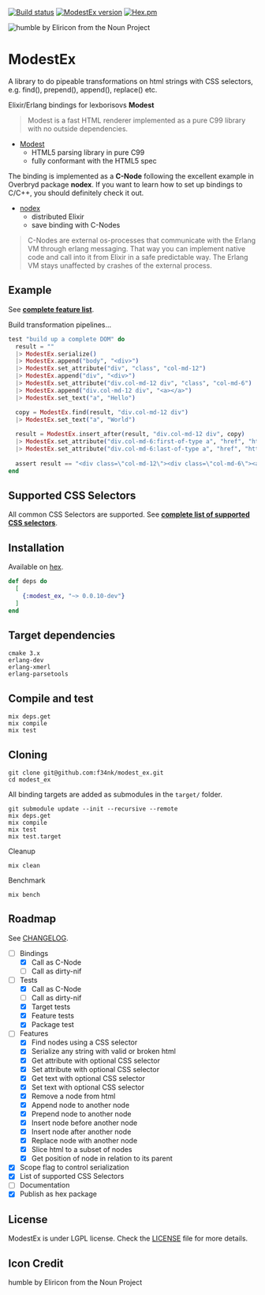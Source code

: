 [![Build status](https://travis-ci.org/f34nk/modest_ex.svg?branch=master)](https://travis-ci.org/f34nk/modest_ex)
[![ModestEx version](https://img.shields.io/hexpm/v/modest_ex.svg)](https://hex.pm/packages/modest_ex)
[![Hex.pm](https://img.shields.io/hexpm/dt/modest_ex.svg)](https://hex.pm/packages/modest_ex)

![humble by Eliricon from the Noun Project](https://github.com/f34nk/modest_ex/blob/master/modest_ex_icon.png)

# ModestEx

A library to do pipeable transformations on html strings with CSS selectors, e.g. find(), prepend(), append(), replace() etc.

Elixir/Erlang bindings for lexborisovs **Modest**

>Modest is a fast HTML renderer implemented as a pure C99 library with no outside dependencies.

- [Modest](https://github.com/lexborisov/Modest)
  - HTML5 parsing library in pure C99
  - fully conformant with the HTML5 spec

The binding is implemented as a **C-Node** following the excellent example in Overbryd package **nodex**. If you want to learn how to set up bindings to C/C++, you should definitely check it out.

- [nodex](https://github.com/Overbryd/nodex)
  - distributed Elixir
  - save binding with C-Nodes

>C-Nodes are external os-processes that communicate with the Erlang VM through erlang messaging. That way you can implement native code and call into it from Elixir in a safe predictable way. The Erlang VM stays unaffected by crashes of the external process.

## Example

See [**complete feature list**](https://github.com/f34nk/modest_ex/blob/master/FEATURES.md).

Build transformation pipelines...

```elixir
test "build up a complete DOM" do
  result = ""
  |> ModestEx.serialize()
  |> ModestEx.append("body", "<div>")
  |> ModestEx.set_attribute("div", "class", "col-md-12")
  |> ModestEx.append("div", "<div>")
  |> ModestEx.set_attribute("div.col-md-12 div", "class", "col-md-6")
  |> ModestEx.append("div.col-md-12 div", "<a></a>")
  |> ModestEx.set_text("a", "Hello")

  copy = ModestEx.find(result, "div.col-md-12 div")
  |> ModestEx.set_text("a", "World")
  
  result = ModestEx.insert_after(result, "div.col-md-12 div", copy)
  |> ModestEx.set_attribute("div.col-md-6:first-of-type a", "href", "https://elixir-lang.org")
  |> ModestEx.set_attribute("div.col-md-6:last-of-type a", "href", "https://google.de")
  
  assert result == "<div class=\"col-md-12\"><div class=\"col-md-6\"><a href=\"https://elixir-lang.org\">Hello</a></div><div class=\"col-md-6\"><a href=\"https://google.de\">World</a></div></div>"
end
```

## Supported CSS Selectors

All common CSS Selectors are supported. 
See [**complete list of supported CSS selectors**](https://github.com/f34nk/modest_ex/blob/master/SELECTORS.md).

## Installation

Available on [hex](https://hex.pm/packages/modest_ex).

```elixir
def deps do
  [
    {:modest_ex, "~> 0.0.10-dev"}
  ]
end
```

## Target dependencies
```
cmake 3.x
erlang-dev
erlang-xmerl
erlang-parsetools
```
## Compile and test
```
mix deps.get
mix compile
mix test
```
## Cloning
```
git clone git@github.com:f34nk/modest_ex.git
cd modest_ex
```
All binding targets are added as submodules in the `target/` folder.
```
git submodule update --init --recursive --remote
mix deps.get
mix compile
mix test
mix test.target
```
Cleanup
```
mix clean
```
Benchmark
```
mix bench
```
## Roadmap

See [CHANGELOG](https://github.com/f34nk/modest_ex/blob/master/CHANGELOG.md).

- [ ] Bindings
  - [x] Call as C-Node
  - [ ] Call as dirty-nif
- [ ] Tests
  - [x] Call as C-Node
  - [ ] Call as dirty-nif
  - [x] Target tests
  - [x] Feature tests
  - [x] Package test
- [ ] Features
  - [x] Find nodes using a CSS selector
  - [x] Serialize any string with valid or broken html
  - [x] Get attribute with optional CSS selector
  - [x] Set attribute with optional CSS selector
  - [x] Get text with optional CSS selector
  - [x] Set text with optional CSS selector
  - [x] Remove a node from html
  - [x] Append node to another node
  - [x] Prepend node to another node
  - [x] Insert node before another node
  - [x] Insert node after another node
  - [x] Replace node with another node
  - [x] Slice html to a subset of nodes
  - [x] Get position of node in relation to its parent
- [x] Scope flag to control serialization
- [x] List of supported CSS Selectors
- [ ] Documentation
- [x] Publish as hex package

## License

ModestEx is under LGPL license. Check the [LICENSE](https://github.com/f34nk/modest_ex/blob/master/LICENSE) file for more details.


## Icon Credit

humble by Eliricon from the Noun Project